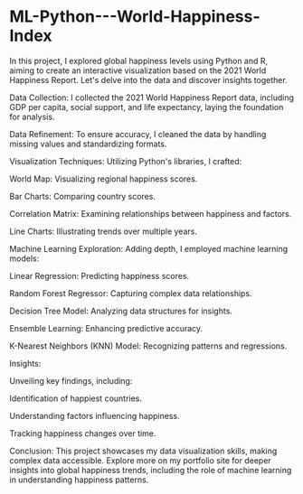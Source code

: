 # ML-Python---World-Happiness-Index

In this project, I explored global happiness levels using Python and R, aiming to create an interactive visualization based on the 2021 World Happiness Report. Let's delve into the data and discover insights together.


Data Collection:
I collected the 2021 World Happiness Report data, including GDP per capita, social support, and life expectancy, laying the foundation for analysis.


Data Refinement:
To ensure accuracy, I cleaned the data by handling missing values and standardizing formats.


Visualization Techniques:
Utilizing Python's libraries, I crafted:


World Map: Visualizing regional happiness scores.

Bar Charts: Comparing country scores.

Correlation Matrix: Examining relationships between happiness and factors.

Line Charts: Illustrating trends over multiple years.


Machine Learning Exploration:
Adding depth, I employed machine learning models:


Linear Regression: Predicting happiness scores.

Random Forest Regressor: Capturing complex data relationships.

Decision Tree Model: Analyzing data structures for insights.

Ensemble Learning: Enhancing predictive accuracy.

K-Nearest Neighbors (KNN) Model: Recognizing patterns and regressions.

Insights:

Unveiling key findings, including:

Identification of happiest countries.

Understanding factors influencing happiness.

Tracking happiness changes over time.


Conclusion:
This project showcases my data visualization skills, making complex data accessible. Explore more on my portfolio site for deeper insights into global happiness trends, including the role of machine learning in understanding happiness patterns.
